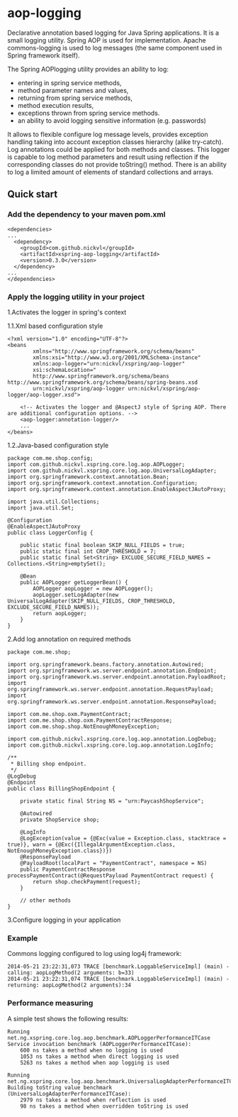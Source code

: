 aop-logging
===========

Declarative annotation based logging for Java Spring applications.
It is a small logging utility. Spring AOP is used for implementation.
Apache commons-logging is used to log messages (the same component used in Spring framework itself).

The Spring AOPlogging utility provides an ability to log:
 * entering in spring service methods,
 * method parameter names and values,
 * returning from spring service methods,
 * method execution results,
 * exceptions thrown from spring service methods.
 * an ability to avoid logging sensitive information (e.g. passwords)

It allows to flexible configure log message levels, provides exception handling taking into account 
exception classes hierarchy (alike try-catch). Log annotations could be applied for both methods and classes.
This logger is capable to log method parameters and result using reflection if the corresponding classes
do not provide toString() method. There is an ability to log a limited amount of elements of standard collections and arrays.

Quick start
-----------

### Add the dependency to your maven pom.xml

    <dependencies>
    ...
      <dependency>
        <groupId>com.github.nickvl</groupId>
        <artifactId>xspring-aop-logging</artifactId>
        <version>0.3.0</version>
      </dependency>
    ...
    </dependencies>

### Apply the logging utility in your project

1.Activates the logger in spring's context

1.1.Xml based configuration style

    <?xml version="1.0" encoding="UTF-8"?>
    <beans
            xmlns="http://www.springframework.org/schema/beans"
            xmlns:xsi="http://www.w3.org/2001/XMLSchema-instance"
            xmlns:aop-logger="urn:nickvl/xspring/aop-logger"
            xsi:schemaLocation="
            http://www.springframework.org/schema/beans http://www.springframework.org/schema/beans/spring-beans.xsd
            urn:nickvl/xspring/aop-logger urn:nickvl/xspring/aop-logger/aop-logger.xsd">

        <!-- Activates the logger and @AspectJ style of Spring AOP. There are additional configuration options. -->
        <aop-logger:annotation-logger/>
        ...
    </beans>

1.2.Java-based configuration style


    package com.me.shop.config;
    import com.github.nickvl.xspring.core.log.aop.AOPLogger;
    import com.github.nickvl.xspring.core.log.aop.UniversalLogAdapter;
    import org.springframework.context.annotation.Bean;
    import org.springframework.context.annotation.Configuration;
    import org.springframework.context.annotation.EnableAspectJAutoProxy;
    
    import java.util.Collections;
    import java.util.Set;
    
    @Configuration
    @EnableAspectJAutoProxy
    public class LoggerConfig {
    
        public static final boolean SKIP_NULL_FIELDS = true;
        public static final int CROP_THRESHOLD = 7;
        public static final Set<String> EXCLUDE_SECURE_FIELD_NAMES = Collections.<String>emptySet();
    
        @Bean
        public AOPLogger getLoggerBean() {
            AOPLogger aopLogger = new AOPLogger();
            aopLogger.setLogAdapter(new UniversalLogAdapter(SKIP_NULL_FIELDS, CROP_THRESHOLD, EXCLUDE_SECURE_FIELD_NAMES));
            return aopLogger;
        }
    }

2.Add log annotation on required methods


    package com.me.shop;

    import org.springframework.beans.factory.annotation.Autowired;
    import org.springframework.ws.server.endpoint.annotation.Endpoint;
    import org.springframework.ws.server.endpoint.annotation.PayloadRoot;
    import org.springframework.ws.server.endpoint.annotation.RequestPayload;
    import org.springframework.ws.server.endpoint.annotation.ResponsePayload;

    import com.me.shop.oxm.PaymentContract;
    import com.me.shop.shop.oxm.PaymentContractResponse;
    import com.me.shop.shop.NotEnoughMoneyException;

    import com.github.nickvl.xspring.core.log.aop.annotation.LogDebug;
    import com.github.nickvl.xspring.core.log.aop.annotation.LogInfo;

    /**
     * Billing shop endpoint.
     */
    @LogDebug
    @Endpoint
    public class BillingShopEndpoint {

        private static final String NS = "urn:PaycashShopService";

        @Autowired
        private ShopService shop;

        @LogInfo
        @LogException(value = {@Exc(value = Exception.class, stacktrace = true)}, warn = {@Exc({IllegalArgumentException.class, NotEnoughMoneyException.class})})
        @ResponsePayload
        @PayloadRoot(localPart = "PaymentContract", namespace = NS)
        public PaymentContractResponse processPaymentContract(@RequestPayload PaymentContract request) {
            return shop.checkPayment(request);
        }

        // other methods
    }

3.Configure logging in your application

### Example

Commons logging configured to log using log4j framework:

    2014-05-21 23:22:31,073 TRACE [benchmark.LoggableServiceImpl] (main) - calling: aopLogMethod(2 arguments: b=33)
    2014-05-21 23:22:31,074 TRACE [benchmark.LoggableServiceImpl] (main) - returning: aopLogMethod(2 arguments):34

### Performance measuring

A simple test shows the following results:

    Running net.ng.xspring.core.log.aop.benchmark.AOPLoggerPerformanceITCase
    Service invocation benchmark (AOPLoggerPerformanceITCase):
        600 ns takes a method when no logging is used
        1053 ns takes a method when direct logging is used
        5263 ns takes a method when aop logging is used

    Running net.ng.xspring.core.log.aop.benchmark.UniversalLogAdapterPerformanceITCase
    Building toString value benchmark (UniversalLogAdapterPerformanceITCase):
        2979 ns takes a method when reflection is used
        98 ns takes a method when overridden toString is used
